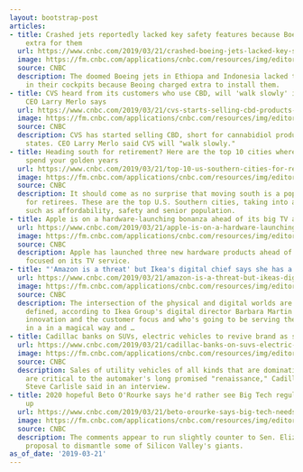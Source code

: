 ```yaml
---
layout: bootstrap-post
articles:
- title: Crashed jets reportedly lacked key safety features because Boeing charged
    extra for them
  url: https://www.cnbc.com/2019/03/21/crashed-boeing-jets-lacked-key-safety-features-that-were-add-ons.html
  image: https://fm.cnbc.com/applications/cnbc.com/resources/img/editorial/2019/03/18/105799827-1552923155006gettyimages-635297878.1910x1000.jpeg
  source: CNBC
  description: The doomed Boeing jets in Ethiopa and Indonesia lacked two safety features
    in their cockpits because Beoing charged extra to install them.
- title: CVS heard from its customers who use CBD, will 'walk slowly' in the space,
    CEO Larry Merlo says
  url: https://www.cnbc.com/2019/03/21/cvs-starts-selling-cbd-products-in-some-states-after-hearing-from-customers.html
  image: https://fm.cnbc.com/applications/cnbc.com/resources/img/editorial/2017/12/04/104877864-IMG_8580.1910x1000.JPG
  source: CNBC
  description: CVS has started selling CBD, short for cannabidiol products, in eight
    states. CEO Larry Merlo said CVS will "walk slowly."
- title: Heading south for retirement? Here are the top 10 cities where your should
    spend your golden years
  url: https://www.cnbc.com/2019/03/21/top-10-us-southern-cities-for-retirement.html
  image: https://fm.cnbc.com/applications/cnbc.com/resources/img/editorial/2019/03/20/105804969-1553111641707gettyimages-652374339.1910x1000.jpeg
  source: CNBC
  description: It should come as no surprise that moving south is a popular choice
    for retirees. These are the top U.S. Southern cities, taking into account things
    such as affordability, safety and senior population.
- title: Apple is on a hardware-launching bonanza ahead of its big TV announcement
  url: https://www.cnbc.com/2019/03/21/apple-is-on-a-hardware-launching-bonanza-ahead-of-its-big-tv-announcement.html
  image: https://fm.cnbc.com/applications/cnbc.com/resources/img/editorial/2017/12/07/104885611-GettyImages-846152428.1910x1000.jpg
  source: CNBC
  description: Apple has launched three new hardware products ahead of a big launch
    focused on its TV service.
- title: "'Amazon is a threat' but Ikea's digital chief says she has a plan"
  url: https://www.cnbc.com/2019/03/21/amazon-is-a-threat-but-ikeas-digital-chief-says-she-has-a-plan.html
  image: https://fm.cnbc.com/applications/cnbc.com/resources/img/editorial/2019/03/21/105806423-1553172961266barbaraimage.1910x1000.jpg
  source: CNBC
  description: The intersection of the physical and digital worlds are still to be
    defined, according to Ikea Group's digital director Barbara Martin Coppola. "The
    innovation and the customer focus and who's going to be serving the customer better
    in a in a magical way and …
- title: Cadillac banks on SUVs, electric vehicles to revive brand as sales languish
  url: https://www.cnbc.com/2019/03/21/cadillac-banks-on-suvs-electric-vehicles-to-revive-languishing-sales.html
  image: https://fm.cnbc.com/applications/cnbc.com/resources/img/editorial/2019/01/12/105674615-154730680430220caxt650006_v6.1910x1000.jpg
  source: CNBC
  description: Sales of utility vehicles of all kinds that are dominating the American
    are critical to the automaker's long promised "renaissance," Cadillac President
    Steve Carlisle said in an interview.
- title: 2020 hopeful Beto O'Rourke says he'd rather see Big Tech regulated than broken
    up
  url: https://www.cnbc.com/2019/03/21/beto-orourke-says-big-tech-needs-regulation-not-a-breakup.html
  image: https://fm.cnbc.com/applications/cnbc.com/resources/img/editorial/2019/03/20/105804732-1553103826419gettyimages-1131699694.1910x1000.jpeg
  source: CNBC
  description: The comments appear to run slightly counter to Sen. Elizabeth Warren's
    proposal to dismantle some of Silicon Valley's giants.
as_of_date: '2019-03-21'
---
```


